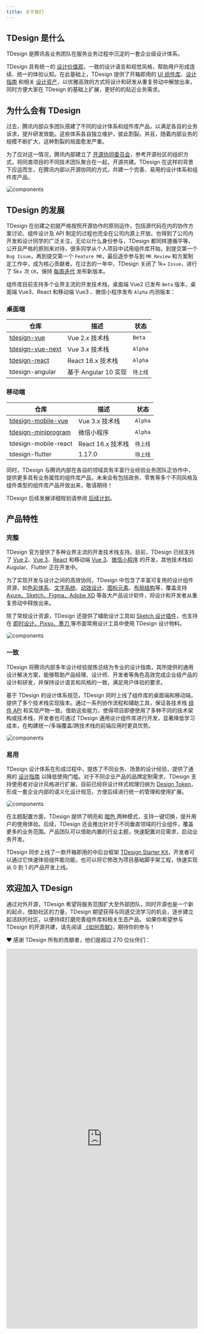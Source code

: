```yaml
---
title: 关于我们
---
```


## TDesign 是什么

TDesign 是腾讯各业务团队在服务业务过程中沉淀的一套企业级设计体系。

TDesign 具有统一的 [设计价值观](https://tdesign.tencent.com/design/values)，一致的设计语言和视觉风格，帮助用户形成连续、统一的体验认知。在此基础上，TDesign 提供了开箱即用的 [UI 组件库](https://tdesign.tencent.com/vue/)、[设计指南](https://tdesign.tencent.com/vue/components/button?tab=design) 和相关 [设计资产](https://tdesign.tencent.com/source)，以优雅高效的方式将设计和研发从重复劳动中解放出来，同时方便大家在 TDesign 的基础上扩展，更好的的贴近业务需求。

## 为什么会有 TDesign

过去，腾讯内部众多团队搭建了不同的设计体系和组件库产品，以满足各自的业务诉求，提升研发效能。这些体系各自独立维护，彼此割裂。并且，随着内部业务的规模不断扩大，这种割裂的局面愈发严重。

为了应对这一情况，腾讯内部建立了 [开源协同委员会](https://m.thepaper.cn/yidian_promDetail.jsp?contid=4653692&from=yidian)，参考开源社区的组织方式，将同类项目的不同技术团队聚合在一起，开源共建。TDesign 在这样的背景下应运而生，在腾讯内部以开源协同的方式，共建一个完善、易用的设计体系和组件库产品。

<img src="https://oteam-tdesign-1258344706.cos.ap-guangzhou.myqcloud.com/introduce-oteam.png" alt="components" style="border: 1px solid var(--component-border); border-radius: 6px;">

## TDesign 的发展

TDesign 在创建之初就严格按照开源协作的原则运作，包括源代码在内的协作方案讨论、组件设计及 API 制定的过程也完全在公司内源上开放。也得到了公司内开发和设计同学的广泛关注，无论以什么身份参与，TDesign 都同样遵循平等、公开且严格的原则来对待，很多同学从个人项目中试用组件库开始，到提交第一个 `Bug Issue`，再到提交第一个 `Feature MR`，最后逐步参与到 `MR Review` 和方案制定工作中，成为核心贡献者。在过去的一年中，TDesign 关闭了 1k+ `Issue`，进行了 5k+ 次 `CR`，保持 [每周迭代](https://tdesign.tencent.com/vue/components/changelog) 发布新版本。

组件库目前支持多个业界主流的开发技术栈，桌面端 Vue2 已发布 `Beta` 版本，桌面端 Vue3、React 和移动端 Vue3 、微信小程序发布 `Alpha` 内测版本：

### 桌面端

| 仓库                                                            | 描述                 | 状态     |
| --------------------------------------------------------------- | -------------------- | -------- |
| [tdesign-vue](https://github.com/Tencent/tdesign-vue)           | Vue 2.x 技术栈       | `Beta`   |
| [tdesign-vue-next](https://github.com/Tencent/tdesign-vue-next) | Vue 3.x 技术栈       | `Alpha`  |
| [tdesign-react](https://github.com/Tencent/tdesign-react)       | React 16.x 技术栈    | `Alpha`  |
| tdesign-angular                                                 | 基于 Angular 10 实现 | `待上线` |

### 移动端

| 仓库                                                                  | 描述              | 状态     |
| --------------------------------------------------------------------- | ----------------- | -------- |
| [tdesign-mobile-vue](https://github.com/Tencent/tdesign-mobile-vue)   | Vue 3.x 技术栈    | `Alpha`  |
| [tdesign-miniprogram](https://github.com/Tencent/tdesign-miniprogram) | 微信小程序        | `Alpha`  |
| tdesign-mobile-react                                                  | React 16.x 技术栈 | `待上线` |
| tdesign-flutter                                                       | 1.17.0            | `待上线` |

同时，TDesign 与腾讯内部在各自的领域具有丰富行业经验业务团队正协作中，提供更多具有业务属性的组件库产品，未来会有包括政务、零售等多个不同风格及组件类型的组件库产品开放出来，敬请期待！

TDesign 后续发展详细规划请参阅 [后续计划](/about/roadmap)。

## 产品特性

### 完整

TDesign 官方提供了多种业界主流的开发技术栈支持。目前，TDesign 已经支持了 [Vue 2](https://tdesign.tencent.com/vue/)、[Vue 3](https://tdesign.tencent.com/vue-next/)、[React](https://tdesign.tencent.com/react) 和移动端 [Vue 3](https://tdesign.tencent.com/vue-mobile/)、[微信小程序](https://tdesign.tencent.com/miniprogram/) 的开发，其他技术栈如 Augular、Flutter 正在开发中。

为了实现开发与设计之间的高效协同，TDesign 中包含了丰富可复用的设计组件资源，如[色彩体系](https://tdesign.tencent.com/design/color)、[文字系统](https://tdesign.tencent.com/design/fonts)、[动效设计](https://tdesign.tencent.com/design/motion)、[图标元素](https://tdesign.tencent.com/design/icon)、[布局结构](https://tdesign.tencent.com/design/layout)等，覆盖支持 [Axure、Sketch、Figma、Adobe XD](https://tdesign.tencent.com/source) 等各大产品设计软件，将设计和开发者从重复劳动中释放出来。

除了常规设计资源，TDesign 还提供了辅助设计工具如 [Sketch 设计插件](https://tdesign.tencent.com/source)，也支持在 [即时设计、Pixso、墨刀 ](https://tdesign.tencent.com/source)等市面常用设计工具中使用 TDesign 设计物料。

<img src="https://oteam-tdesign-1258344706.cos.ap-guangzhou.myqcloud.com/introduce-resources.png" alt="components" style="border: 1px solid var(--component-border); border-radius: 6px;">

### 一致

TDesign 将腾讯内部多年设计经验提炼总结为专业的设计指南，其所提供的通用设计解决方案，能够帮助产品经理、设计师、开发者等角色高效完成企业级产品的设计和研发，并保持设计语言和风格的一致，满足用户体验的要求。

基于 TDesign 的设计体系规范，TDesign 同时上线了组件库的桌面端和移动端，提供了多个技术栈实现版本。通过一系列协作流程和辅助工具，保证各技术栈 [组件 API](https://tdesign.tencent.com/apis) 和实现产物一致。借助这些能力，使得项目即便使用了多种不同的技术架构或技术栈，开发者也可通过 TDesign 通用设计组件库进行开发，显著降低学习成本，在构建统一/多端覆盖/跨技术栈的前端应用时更具优势。

<img src="https://oteam-tdesign-1258344706.cos.ap-guangzhou.myqcloud.com/introduce-components.png" alt="components" style="border: 1px solid var(--component-border); border-radius: 6px;">

### 易用

TDesign 设计体系在形成过程中，提炼了不同业务、场景的设计经验，提供了通用的 [设计指南](https://tdesign.tencent.com/design/offices) 以降低使用门槛。对于不同企业产品的品牌定制需求，TDesign 支持使用者对设计风格进行扩展，目前已经将设计样式梳理归纳为 [Design Token](https://tdesign.tencent.com/design/color#header-21)，形成一套企业内部的语义化设计规范，方便后续进行统一的管理和使用扩展。

<img src="https://oteam-tdesign-1258344706.cos.ap-guangzhou.myqcloud.com/introduce-easy.png" alt="components" style="border: 1px solid var(--component-border); border-radius: 6px;">

在主题配置方面，TDesign 提供了明亮和 [暗色 ](https://tdesign.tencent.com/design/dark)两种模式，支持一键切换，提升用户的使用体验。后续，TDesign 还会推出针对于不同垂直领域的行业组件，覆盖更多的业务范围。产品团队可以借助内置的行业主题，快速配置对应需求，启动业务开发。

TDesign 同步上线了一款开箱即用的中后台框架 [TDesign Starter Kit](https://tdesign.tencent.com/starter)，开发者可以通过它快速体验组件能功能，也可以将它修改为项目基础脚手架工程，快速实现从 0 到 1 的产品开发上线。

## 欢迎加入 TDesign

通过对外开源，TDesign 希望将服务范围扩大至外部团队，同时开源也是一个新的起点，借助社区的力量，TDesign 期望获得与同道交流学习的机会，逐步建立起活跃的社区，以便持续打磨完善组件库和相关生态产品。
如果你希望参与 TDesign 的开源共建，请先阅读 [《如何贡献》](/about/contributing)，期待你的参与！

❤️ 感谢 TDesign 所有的贡献者，他们是超过 270 位伙伴们：
</br>

<iframe src="https://tdesign.tencent.com/contributor.html" width="100%" height="1000" frameborder="0" scrolling="no" />
